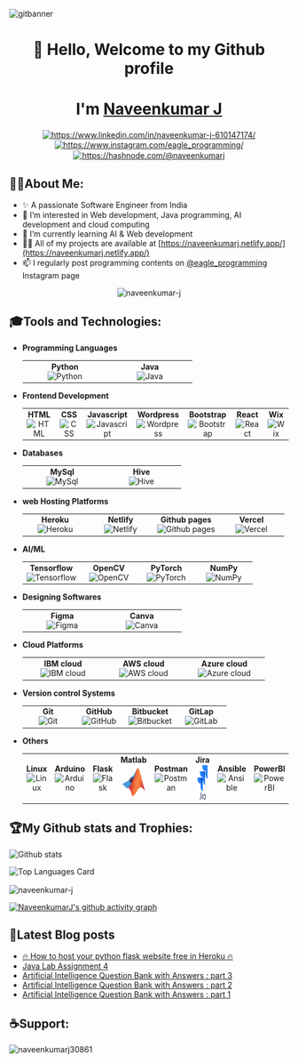 <!-- Gitbanner start -->
![gitbanner](https://user-images.githubusercontent.com/70682152/196581060-0e3cc3d2-93e3-4108-82ea-920de5bcece4.gif)
<!-- Gitbanner start -->

<!-- Header start -->
<h1 align="center"> 👋 Hello, Welcome to my Github profile</a>
<h1 align="center">I'm <a href="https://naveenkumarj.netlify.app/" >Naveenkumar J</a></h1>
<p align="center">
<a href="https://linkedin.com/in/naveenkumar-j-610147174/" target="blank"><img align="center" src="https://www.vectorlogo.zone/logos/linkedin/linkedin-icon.svg" alt="https://www.linkedin.com/in/naveenkumar-j-610147174/" height="30" width="40" /></a>
<a href="https://instagram.com/eagle_programming/" target="blank"><img align="center" src="https://raw.githubusercontent.com/rahuldkjain/github-profile-readme-generator/master/src/images/icons/Social/instagram.svg" alt="https://www.instagram.com/eagle_programming/" height="30" width="40" /></a>
<a href="https://hashnode.com/@naveenkumarj" target="blank"><img align="center" src="https://www.vectorlogo.zone/logos/hashnode/hashnode-icon.svg" alt="https://hashnode.com/@naveenkumarj" height="30" width="40" /></a>
</p>
<img align ="right" alt "Coding" width="280" src="https://www.techbabble.zone/content/images/2021/07/46207-programmer-1.gif">
<!-- Header end -->

 <!-- GitHub About me section start -->
 ## 👨‍💻About Me:
- ✨ A passionate Software Engineer from India
- 🚀 I’m interested in Web development, Java programming, AI development and cloud computing 
- 🌱 I’m currently learning AI & Web development 
- 👨‍💻 All of my projects are available at [https://naveenkumarj.netlify.app/](https://naveenkumarj.netlify.app/)
- 📫 I regularly post programming contents on [@eagle_programming](https://www.instagram.com/eagle_programming/) Instagram page
<p align="center"> <img src="https://komarev.com/ghpvc/?username=naveenkumar-j&label=Profile%20views&color=green&style=flat" alt="naveenkumar-j" /> </p>
<!-- GitHub About me section end -->

<!-- GitHub Skills start -->
## 🎓Tools and Technologies:
- **Programming Languages**
	<center>
		<table>
			<tbody>
				<tr>
					<td width="25%" align="center">
						<span><strong>Python</strong></span><br/>
						<img height="64px" width="64px" src="https://cdn.svgporn.com/logos/python.svg" alt="Python">
					</td>
					<td width="25%" align="center">
						<span><strong>Java</strong></span><br/>
						<img height="64px" width="64px" src="https://cdn.svgporn.com/logos/java.svg" alt="Java">
					</td>
				</tr>
			</tbody>
		</table>
	</center>
- **Frontend Development**
	<center>
		<table>
			<tbody>
				<tr>
					<td align="center">
						<span><strong>HTML</strong></span><br/>
						<img height="64px" width="64px" src="https://cdn.svgporn.com/logos/html-5.svg" alt="HTML">
					</td>
					<td align="center">
						<span><strong>CSS</strong></span><br/>
						<img height="64px" width="64px" src="https://cdn.svgporn.com/logos/css-3.svg" alt="CSS">
					</td>
					<td align="center">
						<span><strong>Javascript</strong></span><br/>
						<img height="64px" width="64px" src="https://cdn.svgporn.com/logos/javascript.svg" alt="Javascript">
					</td>
					<td align="center">
						<span><strong>Wordpress</strong></span><br/>
						<img height="64px" width="64px" src="https://www.vectorlogo.zone/logos/wordpress/wordpress-icon.svg" alt="Wordpress">
					</td>
					<td align="center">
						<span><strong>Bootstrap</strong></span><br/>
						<img height="64px" width="64px" src="https://cdn.svgporn.com/logos/bootstrap.svg" alt="Bootstrap">
					</td>
					<td align="center">
						<span><strong>React</strong></span><br/>
						<img height="64px" width="64px" src="https://cdn.svgporn.com/logos/react.svg" alt="React">
					</td>
					<td  align="center">
						<span><strong>Wix</strong></span><br/>
						<img height="64px" width="64px" src="https://www.vectorlogo.zone/logos/wix/wix-icon.svg" alt="Wix">
					</td>
				</tr>
			</tbody>
		</table>
	</center>
- **Databases**
	<center>
		<table>
			<tbody>
				<tr>
					<td width="25%" align="center">
						<span><strong>MySql</strong></span><br/>
						<img height="64px" width="64px" src="https://www.vectorlogo.zone/logos/mysql/mysql-horizontal.svg" alt="MySql">
					</td>
					<td width="25%" align="center">
						<span><strong>Hive</strong></span><br/>
						<img height="64px" width="64px" src="https://www.vectorlogo.zone/logos/apache_hive/apache_hive-icon.svg" alt="Hive">
					</td>
				</tr>
			</tbody>
		</table>
	</center>
- **web Hosting Platforms**
	<center>
		<table>
			<tbody>
				<tr>
					<td width="25%" align="center">
						<span><strong>Heroku</strong></span><br/>
						<img src="https://www.vectorlogo.zone/logos/heroku/heroku-icon.svg" alt="Heroku">
					</td>
					<td width="25%" align="center">
						<span><strong>Netlify</strong></span><br/>
						<img height="64px" width="64px" src="https://www.vectorlogo.zone/logos/netlify/netlify-icon.svg" alt="Netlify">
					</td>
     
     <td width="25%" align="center">
						<span><strong>Github pages</strong></span><br/>
						<img height="64px" width="64px" src="https://www.vectorlogo.zone/logos/github/github-icon.svg" alt="Github pages">
					</td>
					     <td width="25%" align="center">
						<span><strong>Vercel</strong></span><br/>
						<img height="64px" width="64px" src="https://github.com/wappalyzer/wappalyzer/blob/master/src/drivers/webextension/images/icons/vercel.svg" alt="Vercel">
					</td>
				</tr>
			</tbody>
		</table>
	</center>
- **AI/ML**
	<center>
		<table>
			<tbody>
				<tr>
					<td width="25%" align="center">
						<span><strong>Tensorflow</strong></span><br/>
						<img src="https://www.vectorlogo.zone/logos/tensorflow/tensorflow-ar21.svg" alt="Tensorflow">
					</td>
					<td width="25%" align="center">
						<span><strong>OpenCV</strong></span><br/>
						<img height="64px" width="64px" src="https://www.vectorlogo.zone/logos/opencv/opencv-icon.svg" alt="OpenCV">
					</td>
     <td width="25%" align="center">
						<span><strong>PyTorch</strong></span><br/>
						<img height="64px" width="64px" src="https://www.vectorlogo.zone/logos/pytorch/pytorch-icon.svg" alt="PyTorch">
					</td>
      <td width="25%" align="center">
						<span><strong>NumPy</strong></span><br/>
						<img height="64px" width="64px" src="https://www.vectorlogo.zone/logos/numpy/numpy-icon.svg" alt="NumPy">
					</td>
				</tr>
			</tbody>
		</table>
	</center>
- **Designing Softwares**
	<center>
		<table>
			<tbody>
				<tr>
					<td width="25%" align="center">
						<span><strong>Figma</strong></span><br/>
						<img src="https://www.vectorlogo.zone/logos/figma/figma-icon.svg" alt="Figma">
					</td>
					<td width="25%" align="center">
						<span><strong>Canva</strong></span><br/>
						<img height="64px" width="64px" src="https://www.vectorlogo.zone/logos/canva/canva-icon.svg" alt="Canva">
					</td>
					</tr>
			</tbody>
		</table>
	</center>
- **Cloud Platforms**
	<center>
		<table>
			<tbody>
				<tr>
					<td width="25%" align="center">
						<span><strong>IBM cloud</strong></span><br/>
						<img src="https://www.vectorlogo.zone/logos/ibm_cloud/ibm_cloud-icon.svg" alt="IBM cloud">
					</td>
					<td width="25%" align="center">
						<span><strong>AWS cloud</strong></span><br/>
						<img height="64px" width="64px" src="https://www.vectorlogo.zone/logos/amazon_aws/amazon_aws-icon.svg" alt="AWS cloud">
					</td>
     
     <td width="25%" align="center">
						<span><strong>Azure cloud</strong></span><br/>
						<img height="64px" width="64px" src="https://www.vectorlogo.zone/logos/microsoft_azure/microsoft_azure-icon.svg" alt="Azure cloud">
					</td>
				</tr>
			</tbody>
		</table>
	</center>
 - **Version control Systems**
	<center>
		<table>
			<tbody>
				<tr>
					<td width="25%" align="center">
						<span><strong>Git</strong></span><br/>
						<img height="64px" width="64px" src="https://www.vectorlogo.zone/logos/git-scm/git-scm-icon.svg" alt="Git">
					</td>
                                        <td width="25%" align="center">
						<span><strong>GitHub</strong></span><br/>
						<img height="64px" width="64px" src="https://www.vectorlogo.zone/logos/github/github-tile.svg" alt="GitHub">
					</td>
                                        <td width="25%" align="center">
						<span><strong>Bitbucket</strong></span><br/>
						<img height="64px" width="64px" src="https://www.vectorlogo.zone/logos/bitbucket/bitbucket-official.svg" alt="Bitbucket">
					</td>
					    <td width="25%" align="center">
						<span><strong>GitLap</strong></span><br/>
						<img height="64px" width="64px" src="https://www.vectorlogo.zone/logos/gitlab/gitlab-icon.svg" alt="GitLab">
					</td>
				</tr>
			</tbody>
		</table>
	</center>
- **Others**
	<center>
		<table>
			<tbody>
				<tr>
					<td width="25%" align="center">
						<span><strong>Linux</strong></span><br/>
						<img src="https://www.vectorlogo.zone/logos/linux/linux-icon.svg" alt="Linux">
					</td>
                                       <td width="25%" align="center">
						<span><strong>Arduino</strong></span><br/>
						<img height="64px" width="64px" src="https://www.vectorlogo.zone/logos/arduino/arduino-icon.svg" alt="Arduino">
					</td>
                                        <td width="25%" align="center">
						<span><strong>Flask</strong></span><br/>
						<img height="64px" width="64px" src="https://www.vectorlogo.zone/logos/pocoo_flask/pocoo_flask-icon.svg" alt="Flask">
					</td>
					<td width="25%" align="center">
						<span><strong>Matlab</strong></span><br/>
						<img height="64px" width="64px" src="https://github.com/devicons/devicon/blob/master/icons/matlab/matlab-original.svg" alt="Matlab">
					</td>
                                       <td width="25%" align="center">
						<span><strong>Postman</strong></span><br/>
						<img height="64px" width="64px" src="https://www.vectorlogo.zone/logos/getpostman/getpostman-icon.svg" alt="Postman">
					</td>
      					<td width="25%" align="center">
						<span><strong>Jira</strong></span><br/>
						<img height="64px" width="64px" src="https://github.com/devicons/devicon/blob/master/icons/jira/jira-original-wordmark.svg" alt="Jira">
					</td>
  					<td width="25%" align="center">
						<span><strong>Ansible</strong></span><br/>
						<img src="https://www.vectorlogo.zone/logos/ansible/ansible-ar21.svg" alt="Ansible">
					</td>
					<td width="25%" align="center">
						<span><strong>PowerBI</strong></span><br/>
						<img src="https://www.vectorlogo.zone/logos/microsoft_powerbi/microsoft_powerbi-icon.svg" alt="PowerBI">
					</td>
					<td width="25%" align="center">
						<span><strong>Slack</strong></span><br/>
						<img src="https://www.vectorlogo.zone/logos/slack/slack-icon.svg" alt="Slack">
					</td>
				</tr>
			</tbody>
		</table>
	</center>
<!-- GitHub Skills end -->

<!-- GitHub Activity start -->
## 🏆My Github stats and Trophies:

![Github stats](https://github-readme-stats.vercel.app/api?username=naveenkumar-j&theme=radical&show_icons=true&count_private=true)

![Top Languages Card](https://github-readme-stats.vercel.app/api/top-langs/?username=naveenkumar-j&theme=radical)

<div align="left">
<p><img align="center" src="https://github-readme-streak-stats.herokuapp.com/?user=naveenkumar-j&theme=radical" alt="naveenkumar-j" /></p>
</div>

[![NaveenkumarJ's github activity graph](https://github-readme-activity-graph.vercel.app/graph?username=naveenkumar-j&bg_color=ffcfe9&color=9e4c98&line=9e4c98&point=403d3d&area=true&hide_border=true)](https://github.com/ashutosh00710/github-readme-activity-graph)
<!-- GitHub Activity end -->

<!-- BLOG-POST-LIST:START -->
## 📕Latest Blog posts
- [🔥 How to host your python flask website free in Heroku 🔥](https://naveenkumarj.hashnode.dev/how-to-host-your-python-flask-website-free-in-heroku)
- [Java Lab Assignment 4](https://naveenkumarj.hashnode.dev/java-lab-assignment-4)
- [Artificial Intelligence Question Bank with Answers : part 3](https://naveenkumarj.hashnode.dev/artificial-intelligence-question-bank-with-answers-part-3)
- [Artificial Intelligence Question Bank with Answers : part 2](https://naveenkumarj.hashnode.dev/artificial-intelligence-question-bank-with-answers-part-2)
- [Artificial Intelligence Question Bank with Answers : part 1](https://naveenkumarj.hashnode.dev/artificial-intelligence-question-bank-with-answers-part-1)
<!-- BLOG-POST-LIST:END -->
 
## ☕️Support:
<p><a href="https://ko-fi.com/naveenkumarj30861"> <img align="left" src="https://cdn.ko-fi.com/cdn/kofi3.png?v=3" height="50" width="210" alt="naveenkumarj30861" /></a></p><br><br>

<!--- copyright @github.com/naveenkumar-j--->
